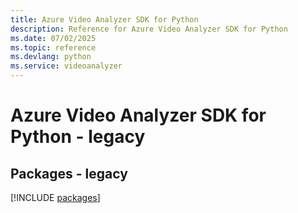 ```yaml
---
title: Azure Video Analyzer SDK for Python
description: Reference for Azure Video Analyzer SDK for Python
ms.date: 07/02/2025
ms.topic: reference
ms.devlang: python
ms.service: videoanalyzer
---
```

# Azure Video Analyzer SDK for Python - legacy
## Packages - legacy
[!INCLUDE [packages](video-analyzer-index.md)]